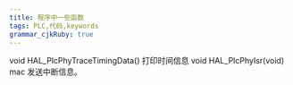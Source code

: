```yaml
---
title: 程序中一些函数 
tags: PLC,代码,keywords
grammar_cjkRuby: true
---
```

void HAL_PlcPhyTraceTimingData() 打印时间信息
void HAL_PlcPhyIsr(void) mac 发送中断信息。